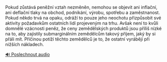 
Pokud zůstává peněžní vztah nezměněn, nemohou se objevit ani inflační, ani deflační tlaky na obchod, podnikání, výrobu, spotřebu a zaměstnanost. Pokud někdo trvá na opaku, odráží to pouze jeho neochotu přizpůsobit své aktivity požadavkům ostatních lidí projeveným na trhu. Avšak není to kvůli domnělé vzácnosti peněz, že ceny zemědělských produktů jsou příliš nízké na to, aby zajistily submarginálním zemědělcům takový příjem, jaký by si přáli mít. Příčinou potíží těchto zemědělců je to, že ostatní vyrábějí při nižších nákladech.

[🔊 Poslechnout audio](/data/7-paragraphs/audio/chapter_79/para_011-Pokud-zstv-penn-vztah-nezmnn-nemohou-se-o.mp3)

